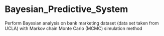 # Bayesian_Predictive_System
Perform Bayesian analysis on bank marketing dataset (data set taken from UCLA) with Markov chain Monte Carlo (MCMC) simulation method
